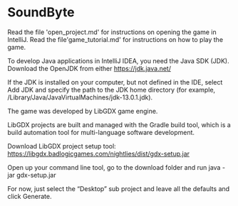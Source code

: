 # SoundByte

Read the file 'open_project.md' for instructions on opening the game in IntelliJ.
Read the file'game_tutorial.md' for instructions on how to play the game.

To develop Java applications in IntelliJ IDEA, you need the Java SDK (JDK). Download the OpenJDK from either https://jdk.java.net/

If the JDK is installed on your computer, but not defined in the IDE, select Add JDK and specify the path to the JDK home directory (for example, /Library/Java/JavaVirtualMachines/jdk-13.0.1.jdk).

The game was developed by LibGDX game engine.

LibGDX projects are built and managed with the Gradle build tool, which is a build automation tool for multi-language software development.

Download LibGDX project setup tool: https://libgdx.badlogicgames.com/nightlies/dist/gdx-setup.jar

Open up your command line tool, go to the download folder and run java -jar gdx-setup.jar

For now, just select the “Desktop” sub project and leave all the defaults and click Generate.


